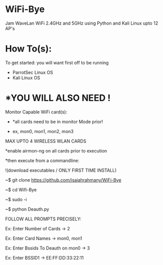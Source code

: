 # WiFi-Bye
Jam WaveLan WiFi 2.4GHz and 5GHz using Python and Kali Linux upto 12 AP's

# How To(s):
To get started: you will want first off to be running

 - ParrotSec Linux OS 
 - Kali Linux OS
 
 # *YOU WILL ALSO NEED !
 
 Monitor Capable WiFi card(s):
 
  - *all cards need to be in monitor Mode prior!
 
  - ex, mon0, mon1, mon2, mon3
 
 MAX UPTO 4 WIRELESS WLAN CARDS
 
 *enable airmon-ng on all cards prior to execution
 
 
 *then execute from a commandline:
 
!(download executables / ONLY FIRST TIME INSTALL)

~$ git clone https://github.com/isaiahrahmany/WiFi-Bye

~$ cd Wifi-Bye

~$ sudo -i

~$ python Deauth.py

FOLLOW ALL PROMPTS PRECISELY:

Ex: Enter Number of Cards -> 2

Ex: Enter Card Names -> mon0, mon1

Ex: Enter Bssids To Deauth on mon0 -> 3

Ex: Enter BSSID1 -> EE:FF:DD:33:22:11
 

